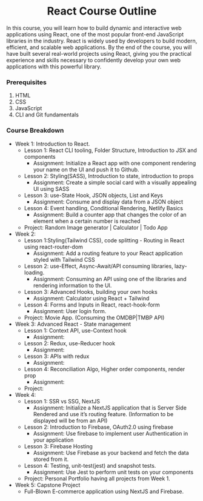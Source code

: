 <h1 align="center">React Course Outline</h1>

In this course, you will learn how to build dynamic and interactive web applications using React, one of the most popular front-end JavaScript libraries in the industry. React is widely used by developers to build modern, efficient, and scalable web applications. By the end of the course, you will have built several real-world projects using React, giving you the practical experience and skills necessary to confidently develop your own web applications with this powerful library. 

### Prerequisites

1. HTML
2. CSS
3. JavaScript
4. CLI and Git fundamentals

### Course Breakdown

- Week 1: Introduction to React.
    - Lesson 1: React CLI tooling, Folder Structure, Introduction to JSX and components
        - Assignment: Initialize a React app with one component rendering your name on the UI and push it to Github.
    - Lesson 2: Styling(SASS), Introduction to state, introduction to props
        - Assignment: Create a simple social card with a visually appealing UI using SASS
    - Lesson 3: use-State Hook, JSON objects, List and Keys
        - Assignment: Consume and display data from a JSON object
    - Lesson 4: Event handling, Conditional Rendering, Netlify Basics
        - Assignment: Build a counter app that changes the color of an element when a certain number is reached
    - Project:  Random Image generator | Calculator | Todo App
- Week 2:
    - Lesson 1:Styling(Tailwind CSS), code splitting - Routing in React using react-router-dom
        - Assignment: Add a routing feature to your React application styled with Tailwind CSS
    - Lesson 2: use-Effect,  Async-Await/API consuming libraries, lazy-loading.
        - Assignment: Consuming an API using one of the libraries and rendering information to the UI.
    - Lesson 3: Advanced Hooks, building your own hooks
        - Assignment: Calculator using React + Tailwind
    - Lesson 4: Forms and Inputs in React, react-hook-form
        - Assignment: User login form.
    - Project: Movie App. (Consuming the OMDBP|TMBP API)
- Week 3: Advanced React - State management
    - Lesson 1: Context API, use-Context hook
        - Assignment:
    - Lesson 2: Redux, use-Reducer hook
        - Assignment:
    - Lesson 3: APIs with redux
        - Assignment:
    - Lesson 4: Reconciliation Algo, Higher order components, render prop
        - Assignment:
    - Project:
- Week 4:
    - Lesson 1: SSR vs SSG, NextJS
        - Assignment: Initialize a NextJS application that is Server Side Rendered and use it’s routing feature. (Information to be displayed will be from an API)
    - Lesson 2: Introduction to Firebase, OAuth2.0 using firebase
        - Assignment: Use firebase to implement user Authentication in your application
    - Lesson 3: Firebase Hosting
        - Assignment: Use Firebase as your backend and fetch the data stored from it.
    - Lesson 4:  Testing, unit-test(jest) and snapshot tests.
        - Assignment: Use Jest to perform unit tests on your components
    - Project: Personal Portfolio having all projects from Week 1.
- Week 5: Capstone Project
    - Full-Blown E-commerce application using NextJS and Firebase.